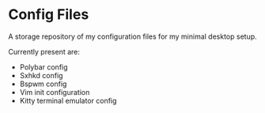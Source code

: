 # Config Files

A storage repository of my configuration files for my minimal desktop setup.

Currently present are:  
  - Polybar config
  - Sxhkd config 
  - Bspwm config
  - Vim init configuration
  - Kitty terminal emulator config
